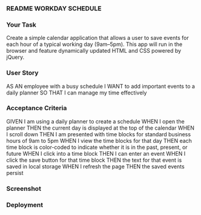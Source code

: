 ### README WORKDAY SCHEDULE

### Your Task

Create a simple calendar application that allows a user to save events for each hour of a typical working day (9am–5pm). This app will run in the browser and feature dynamically updated HTML and CSS powered by jQuery.

### User Story

AS AN employee with a busy schedule
I WANT to add important events to a daily planner
SO THAT I can manage my time effectively

### Acceptance Criteria 

GIVEN I am using a daily planner to create a schedule
WHEN I open the planner
THEN the current day is displayed at the top of the calendar
WHEN I scroll down
THEN I am presented with time blocks for standard business hours of 9am to 5pm
WHEN I view the time blocks for that day
THEN each time block is color-coded to indicate whether it is in the past, present, or future
WHEN I click into a time block
THEN I can enter an event
WHEN I click the save button for that time block
THEN the text for that event is saved in local storage
WHEN I refresh the page
THEN the saved events persist

### Screenshot


### Deployment